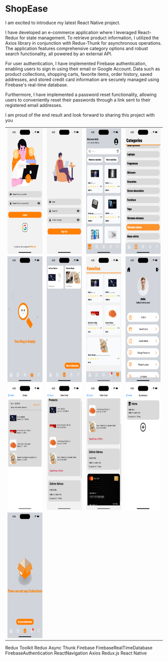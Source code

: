 # ShopEase
I am excited to introduce my latest React Native project.

I have developed an e-commerce application where I leveraged React-Redux for state management. To retrieve product information, I utilized the Axios library in conjunction with Redux-Thunk for asynchronous operations. The application features comprehensive category options and robust search functionality, all powered by an external API.

For user authentication, I have implemented Firebase authentication, enabling users to sign in using their email or Google Account. Data such as product collections, shopping carts, favorite items, order history, saved addresses, and stored credit card information are securely managed using Firebase's real-time database.

Furthermore, I have implemented a password reset functionality, allowing users to conveniently reset their passwords through a link sent to their registered email addresses.

I am proud of the end result and look forward to sharing this project with you


<table>
  <tr>
    <td>
      <img src="https://github.com/aliahmetbme/ShopEase/blob/main/Simulator%20Screenshot%20-%20iPhone%2014%20Pro%20Max%20-%202023-10-05%20at%2016.32.51.png" alt="ios UI" width="200" height="400">
    </td>
    <td>
      <img src="https://github.com/aliahmetbme/ShopEase/blob/main/Simulator%20Screenshot%20-%20iPhone%2014%20Pro%20Max%20-%202023-10-05%20at%2016.32.56.png" alt="ios UI" width="200" height="400">
    </td>
      <td>
      <img src="https://github.com/aliahmetbme/ShopEase/blob/main/Simulator%20Screenshot%20-%20iPhone%2014%20Pro%20Max%20-%202023-10-05%20at%2016.33.20.png" alt="ios UI" width="200" height="400">
    </td>
      <td>
      <img src="https://github.com/aliahmetbme/ShopEase/blob/main/Simulator%20Screenshot%20-%20iPhone%2014%20Pro%20Max%20-%202023-10-05%20at%2016.33.24.png" alt="ios UI" width="200" height="400">
    </td>
  </tr>
  <tr>
    <td>
      <img src="https://github.com/aliahmetbme/ShopEase/blob/main/Simulator%20Screenshot%20-%20iPhone%2014%20Pro%20Max%20-%202023-10-05%20at%2016.33.29.png" alt="ios UI" width="200" height="400">
    </td>
    <td>
      <img src="https://github.com/aliahmetbme/ShopEase/blob/main/Simulator%20Screenshot%20-%20iPhone%2014%20Pro%20Max%20-%202023-10-05%20at%2016.33.27.png" alt="ios UI" width="200" height="400">
    </td>
    <td>
      <img src="https://github.com/aliahmetbme/ShopEase/blob/main/Simulator%20Screenshot%20-%20iPhone%2014%20Pro%20Max%20-%202023-10-05%20at%2016.33.38.png" alt="ios UI" width="200" height="400">
    </td>
    <td>
      <img src="https://github.com/aliahmetbme/ShopEase/blob/main/Simulator%20Screenshot%20-%20iPhone%2014%20Pro%20Max%20-%202023-10-05%20at%2016.33.41.png" alt="ios UI" width="200" height="400">
    </td>
  </tr>
  <tr>
    <td>
      <img src="https://github.com/aliahmetbme/ShopEase/blob/main/Simulator%20Screenshot%20-%20iPhone%2014%20Pro%20Max%20-%202023-10-05%20at%2016.33.43.png" alt="ios UI" width="200" height="400">
    </td>
    <td>
      <img src="https://github.com/aliahmetbme/ShopEase/blob/main/Simulator%20Screenshot%20-%20iPhone%2014%20Pro%20Max%20-%202023-10-05%20at%2016.33.50.png" alt="ios UI" width="200" height="400">
    </td>
    <td>
      <img src="https://github.com/aliahmetbme/ShopEase/blob/main/Simulator%20Screenshot%20-%20iPhone%2014%20Pro%20Max%20-%202023-10-05%20at%2016.33.51.png" alt="ios UI" width="200" height="400">
    </td>
    <td>
      <img src="https://github.com/aliahmetbme/ShopEase/blob/main/Simulator%20Screenshot%20-%20iPhone%2014%20Pro%20Max%20-%202023-10-05%20at%2016.33.56.png" alt="ios UI" width="200" height="400">
    </td>
  </tr>
    <tr>
    <td>
      <img src="https://github.com/aliahmetbme/ShopEase/blob/main/Simulator%20Screenshot%20-%20iPhone%2014%20Pro%20Max%20-%202023-10-05%20at%2016.34.47.png" alt="ios UI" width="200" height="400">
    </td>
  </tr>
</table>



Redux Toolkit
Redux Async Thunk
Firebase
FirebaseRealTimeDatabase
FirebaseAuthentication
ReactNavigation
Axios
Redux.js
React Native
